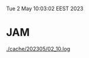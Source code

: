 Tue  2 May 10:03:02 EEST 2023
# JAM
<a href='./cache/202305/02_10.log'>./cache/202305/02_10.log</a>
